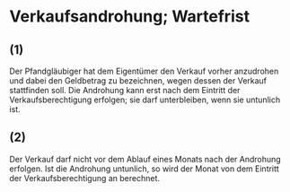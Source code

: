 # Verkaufsandrohung; Wartefrist



## (1)

 Der Pfandgläubiger hat dem Eigentümer den Verkauf vorher anzudrohen und dabei den Geldbetrag zu bezeichnen, wegen dessen der Verkauf stattfinden soll. Die Androhung kann erst nach dem Eintritt der Verkaufsberechtigung erfolgen; sie darf unterbleiben, wenn sie untunlich ist.

## (2)

 Der Verkauf darf nicht vor dem Ablauf eines Monats nach der Androhung erfolgen. Ist die Androhung untunlich, so wird der Monat von dem Eintritt der Verkaufsberechtigung an berechnet. 

